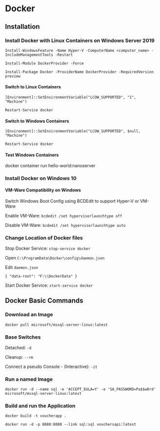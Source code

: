 # Docker

## Installation

### Install Docker with Linux Containers on Windows Server 2019

```auto
Install-WindowsFeature -Name Hyper-V -ComputerName <computer_name> -IncludeManagementTools -Restart

Install-Module DockerProvider -Force

Install-Package Docker -ProviderName DockerProvider -RequiredVersion preview
```

#### Switch to Linux Containers

```auto
[Environment]::SetEnvironmentVariable("LCOW_SUPPORTED", "1", "Machine")

Restart-Service docker
```

#### Switch to Windows Containers

```auto
[Environment]::SetEnvironmentVariable("LCOW_SUPPORTED", $null, "Machine")

Restart-Service docker
```

#### Test Windows Containers

docker container run hello-world:nanoserver

### Install Docker on Windows 10

#### VM-Ware Compatibility on Windows

Switch Windows Boot Config using BCDEdit to support Hyper-V or VM-Ware

Enable VM-Ware: `bcdedit /set hypervisorlaunchtype off`

Disable VM-Ware: `bcdedit /set hypervisorlaunchtype auto`

### Change Location of Docker files

Stop Docker Service: `stop-service docker`

Open `C:\ProgramData\Docker\config\daemon.json`

Edit `daemon.json`

`{ "data-root": "F:\\DockerData" }`

Start Docker Service: `start-service docker`

## Docker Basic Commands

### Download an Image

`docker pull microsoft/mssql-server-linux:latest`

### Base Switches

Detached: `-d`

Cleanup: `--rm`

Connect a pseudo Console - (Interactive): `-it`

### Run a named Image

`docker run -d --name sql -e 'ACCEPT_EULA=Y' -e 'SA_PASSWORD=Pa$$w0rd' microsoft/mssql-server-linux:latest`

### Build and run the Application

`docker build -t voucherapp .`

`docker run -d -p 8080:8080 --link sql:sql vouchersapi:latest`
